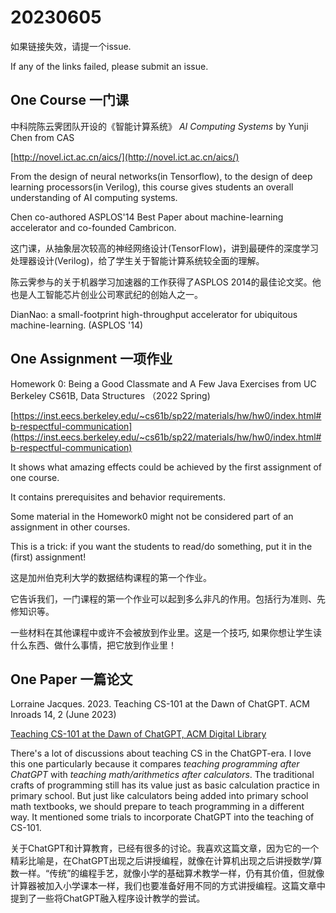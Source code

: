 # 20230605 

如果链接失效，请提一个issue.

If any of the links failed, please submit an issue.

## One Course 一门课

中科院陈云霁团队开设的《智能计算系统》 *AI Computing Systems* by Yunji Chen from CAS

[http://novel.ict.ac.cn/aics/](http://novel.ict.ac.cn/aics/)

From the design of neural networks(in Tensorflow), to the design of deep learning processors(in Verilog), this course gives students an overall understanding of AI computing systems.

Chen co-authored ASPLOS'14 Best Paper about machine-learning accelerator and co-founded Cambricon.

这门课，从抽象层次较高的神经网络设计(TensorFlow)，讲到最硬件的深度学习处理器设计(Verilog)，给了学生关于智能计算系统较全面的理解。

陈云霁参与的关于机器学习加速器的工作获得了ASPLOS 2014的最佳论文奖。他也是人工智能芯片创业公司寒武纪的创始人之一。

DianNao: a small-footprint high-throughput accelerator for ubiquitous machine-learning. (ASPLOS '14)

## One Assignment 一项作业

Homework 0: Being a Good Classmate and A Few Java Exercises
from UC Berkeley CS61B, Data Structures （2022 Spring)

[https://inst.eecs.berkeley.edu/~cs61b/sp22/materials/hw/hw0/index.html#b-respectful-communication](https://inst.eecs.berkeley.edu/~cs61b/sp22/materials/hw/hw0/index.html#b-respectful-communication)

It shows what amazing effects could be achieved by the first assignment of one course.

It contains prerequisites and behavior requirements.

Some material in the Homework0 might not be considered part of an assignment in other courses.

This is a trick: if you want the students to read/do something, put it in the (first) assignment!

这是加州伯克利大学的数据结构课程的第一个作业。 

它告诉我们，一门课程的第一个作业可以起到多么非凡的作用。包括行为准则、先修知识等。

一些材料在其他课程中或许不会被放到作业里。这是一个技巧, 如果你想让学生读什么东西、做什么事情，把它放到作业里！

## One Paper 一篇论文

Lorraine Jacques. 2023. Teaching CS-101 at the Dawn of ChatGPT. ACM Inroads 14, 2 (June 2023)

[Teaching CS-101 at the Dawn of ChatGPT, ACM Digital Library](https://dl.acm.org/doi/10.1145/3595634)

There's a lot of discussions about teaching CS in the ChatGPT-era. I love this one particularly because it compares *teaching programming after ChatGPT* with *teaching math/arithmetics after calculators*. The traditional crafts of programming still has its value just as basic calculation practice in primary school. But just like calculators being added into primary school math textbooks, we should prepare to teach programming in a different way. It mentioned some trials to incorporate ChatGPT into the teaching of CS-101.

关于ChatGPT和计算教育，已经有很多的讨论。我喜欢这篇文章，因为它的一个精彩比喻是，在ChatGPT出现之后讲授编程，就像在计算机出现之后讲授数学/算数一样。“传统”的编程手艺，就像小学的基础算术教学一样，仍有其价值，但就像计算器被加入小学课本一样，我们也要准备好用不同的方式讲授编程。这篇文章中提到了一些将ChatGPT融入程序设计教学的尝试。